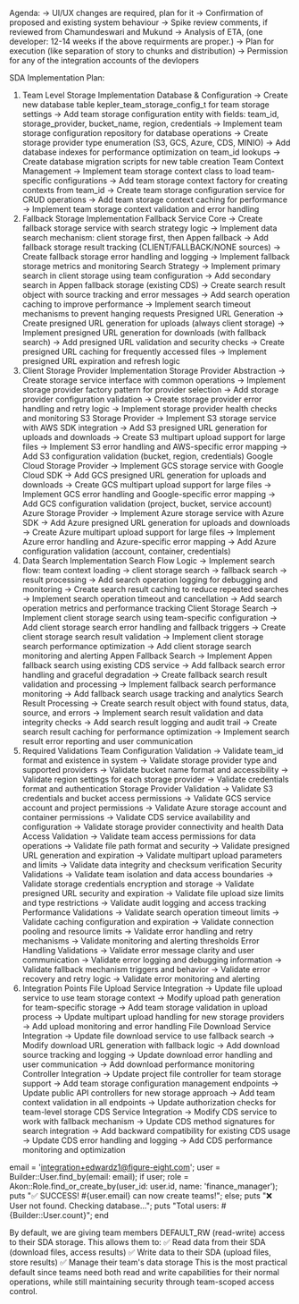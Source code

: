 Agenda:
-> UI/UX changes are required, plan for it
-> Confirmation of proposed and existing system behaviour
-> Spike review comments, if reviewed from Chamundeswari and Mukund
-> Analysis of ETA, (one developer: 12-14 weeks if the above requirments are proper.)
-> Plan for execution (like separation of story to chunks and distribution)
-> Permission for any of the integration accounts of the devlopers





















SDA Implementation Plan:
1. Team Level Storage Implementation
Database & Configuration
→ Create new database table kepler_team_storage_config_t for team storage settings
→ Add team storage configuration entity with fields: team_id, storage_provider, bucket_name, region, credentials
→ Implement team storage configuration repository for database operations
→ Create storage provider type enumeration (S3, GCS, Azure, CDS, MINIO)
→ Add database indexes for performance optimization on team_id lookups
→ Create database migration scripts for new table creation
Team Context Management
→ Implement team storage context class to load team-specific configurations
→ Add team storage context factory for creating contexts from team_id
→ Create team storage configuration service for CRUD operations
→ Add team storage context caching for performance
→ Implement team storage context validation and error handling
2. Fallback Storage Implementation
Fallback Service Core
→ Create fallback storage service with search strategy logic
→ Implement data search mechanism: client storage first, then Appen fallback
→ Add fallback storage result tracking (CLIENT/FALLBACK/NONE sources)
→ Create fallback storage error handling and logging
→ Implement fallback storage metrics and monitoring
Search Strategy
→ Implement primary search in client storage using team configuration
→ Add secondary search in Appen fallback storage (existing CDS)
→ Create search result object with source tracking and error messages
→ Add search operation caching to improve performance
→ Implement search timeout mechanisms to prevent hanging requests
Presigned URL Generation
→ Create presigned URL generation for uploads (always client storage)
→ Implement presigned URL generation for downloads (with fallback search)
→ Add presigned URL validation and security checks
→ Create presigned URL caching for frequently accessed files
→ Implement presigned URL expiration and refresh logic
3. Client Storage Provider Implementation
Storage Provider Abstraction
→ Create storage service interface with common operations
→ Implement storage provider factory pattern for provider selection
→ Add storage provider configuration validation
→ Create storage provider error handling and retry logic
→ Implement storage provider health checks and monitoring
S3 Storage Provider
→ Implement S3 storage service with AWS SDK integration
→ Add S3 presigned URL generation for uploads and downloads
→ Create S3 multipart upload support for large files
→ Implement S3 error handling and AWS-specific error mapping
→ Add S3 configuration validation (bucket, region, credentials)
Google Cloud Storage Provider
→ Implement GCS storage service with Google Cloud SDK
→ Add GCS presigned URL generation for uploads and downloads
→ Create GCS multipart upload support for large files
→ Implement GCS error handling and Google-specific error mapping
→ Add GCS configuration validation (project, bucket, service account)
Azure Storage Provider
→ Implement Azure storage service with Azure SDK
→ Add Azure presigned URL generation for uploads and downloads
→ Create Azure multipart upload support for large files
→ Implement Azure error handling and Azure-specific error mapping
→ Add Azure configuration validation (account, container, credentials)
4. Data Search Implementation
Search Flow Logic
→ Implement search flow: team context loading → client storage search → fallback search → result processing
→ Add search operation logging for debugging and monitoring
→ Create search result caching to reduce repeated searches
→ Implement search operation timeout and cancellation
→ Add search operation metrics and performance tracking
Client Storage Search
→ Implement client storage search using team-specific configuration
→ Add client storage search error handling and fallback triggers
→ Create client storage search result validation
→ Implement client storage search performance optimization
→ Add client storage search monitoring and alerting
Appen Fallback Search
→ Implement Appen fallback search using existing CDS service
→ Add fallback search error handling and graceful degradation
→ Create fallback search result validation and processing
→ Implement fallback search performance monitoring
→ Add fallback search usage tracking and analytics
Search Result Processing
→ Create search result object with found status, data, source, and errors
→ Implement search result validation and data integrity checks
→ Add search result logging and audit trail
→ Create search result caching for performance optimization
→ Implement search result error reporting and user communication
5. Required Validations 
Team Configuration Validation
→ Validate team_id format and existence in system
→ Validate storage provider type and supported providers
→ Validate bucket name format and accessibility
→ Validate region settings for each storage provider
→ Validate credentials format and authentication
Storage Provider Validation
→ Validate S3 credentials and bucket access permissions
→ Validate GCS service account and project permissions
→ Validate Azure storage account and container permissions
→ Validate CDS service availability and configuration
→ Validate storage provider connectivity and health
Data Access Validation
→ Validate team access permissions for data operations
→ Validate file path format and security
→ Validate presigned URL generation and expiration
→ Validate multipart upload parameters and limits
→ Validate data integrity and checksum verification
Security Validations
→ Validate team isolation and data access boundaries
→ Validate storage credentials encryption and storage
→ Validate presigned URL security and expiration
→ Validate file upload size limits and type restrictions
→ Validate audit logging and access tracking
Performance Validations
→ Validate search operation timeout limits
→ Validate caching configuration and expiration
→ Validate connection pooling and resource limits
→ Validate error handling and retry mechanisms
→ Validate monitoring and alerting thresholds
Error Handling Validations
→ Validate error message clarity and user communication
→ Validate error logging and debugging information
→ Validate fallback mechanism triggers and behavior
→ Validate error recovery and retry logic
→ Validate error monitoring and alerting
6. Integration Points
File Upload Service Integration
→ Update file upload service to use team storage context
→ Modify upload path generation for team-specific storage
→ Add team storage validation in upload process
→ Update multipart upload handling for new storage providers
→ Add upload monitoring and error handling
File Download Service Integration
→ Update file download service to use fallback search
→ Modify download URL generation with fallback logic
→ Add download source tracking and logging
→ Update download error handling and user communication
→ Add download performance monitoring
Controller Integration
→ Update project file controller for team storage support
→ Add team storage configuration management endpoints
→ Update public API controllers for new storage approach
→ Add team context validation in all endpoints
→ Update authorization checks for team-level storage
CDS Service Integration
→ Modify CDS service to work with fallback mechanism
→ Update CDS method signatures for search integration
→ Add backward compatibility for existing CDS usage
→ Update CDS error handling and logging
→ Add CDS performance monitoring and optimization




email = 'integration+edwardz1@figure-eight.com'; user = Builder::User.find_by(email: email); if user; role = Akon::Role.find_or_create_by(user_id: user.id, name: 'finance_manager'); puts "✅ SUCCESS! #{user.email} can now create teams!"; else; puts "❌ User not found. Checking database..."; puts "Total users: #{Builder::User.count}"; end






By default, we are giving team members DEFAULT_RW (read-write) access to their SDA storage. This allows them to:
✅ Read data from their SDA (download files, access results)
✅ Write data to their SDA (upload files, store results)
✅ Manage their team's data storage
This is the most practical default since teams need both read and write capabilities for their normal operations, while still maintaining security through team-scoped access control.